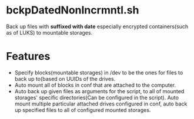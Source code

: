 # bckpDatedNonIncrmntl.sh
Back up files with **suffixed with date** especially encrypted containers(such as of LUKS) to mountable storages.

# Features
- Specify blocks(mountable storages) in /dev to be the ones for files to back up to(based on UUIDs of the drives.
- Auto mount all of blocks in conf that are attached to the computer.
- Auto back up given files as arguments for the script, to all of mounted storages' specific directories(Can be configured in the script).
Auto mount multiple particular attached drives configured in conf, auto back up specified files to all of configured mounted storages.
